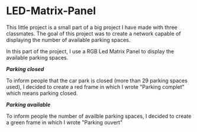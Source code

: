 # LED-Matrix-Panel


This little project is a small part of a big project I have made with three classmates. The goal of this project was to create a network capable of displaying the number of available parking spaces. 

In this part of the project, I use a RGB Led Matrix Panel to display the available parking spaces.

***Parking closed***

To inform people that the car  park is closed (more than 29 parking spaces used), I decided to create a red frame in which I wrote "Parking complet" which means parking closed.

***Parking available***

To inform people the number of availble parking spaces, I decided to create a green frame in which I wrote "Parking ouvert"
